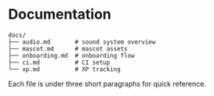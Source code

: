 # Documentation

```
docs/
├── audio.md       # sound system overview
├── mascot.md      # mascot assets
├── onboarding.md  # onboarding flow
├── ci.md          # CI setup
└── xp.md          # XP tracking
```

Each file is under three short paragraphs for quick reference.
